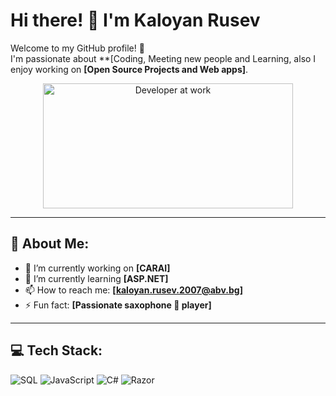 # Hi there! 👋 I'm Kaloyan Rusev

Welcome to my GitHub profile! 🚀  
I'm passionate about **[Coding, Meeting new people and Learning, also I enjoy working on **[Open Source Projects and Web apps]**.

<div align="center">
  <img src="https://www.google.com/url?sa=i&url=https%3A%2F%2Fduckly.com%2Fblog%2Fpair-programming-with-vs-code%2F&psig=AOvVaw0xWist20XkwxMZwfMYXVsP&ust=1750414927975000&source=images&cd=vfe&opi=89978449&ved=0CBMQjRxqFwoTCKjg0vyh_Y0DFQAAAAAdAAAAABAM" width="400" height="200" alt="Developer at work" />
</div>

---

## 🌟 About Me:
- 🔭 I’m currently working on **[CARAI]**  
- 🌱 I’m currently learning **[ASP.NET]**    
- 📫 How to reach me: **[kaloyan.rusev.2007@abv.bg]**  
- ⚡ Fun fact: **[Passionate saxophone 🎷 player]**

---

## 💻 Tech Stack:
<div>
  <img src="https://img.shields.io/badge/-SQL-blue?style=flat&logo=postgresql" alt="SQL">
  <img src="https://img.shields.io/badge/-JavaScript-yellow?style=flat&logo=javascript" alt="JavaScript">
  <img src="https://img.shields.io/badge/-C%23-blue?style=flat&logo=c-sharp" alt="C#">
  <img src="https://img.shields.io/badge/-Razor-green?style=flat&logo=aspnet" alt="Razor">
</div>
